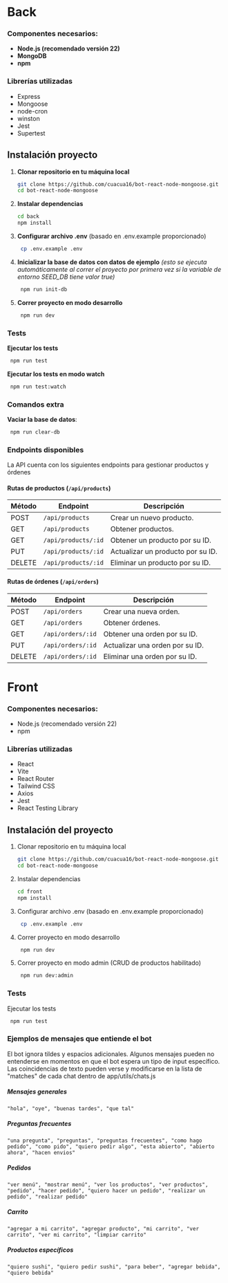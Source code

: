 # Back

### Componentes necesarios:
- **Node.js (recomendado versión 22)**
- **MongoDB**
- **npm**

### Librerías utilizadas
- Express
- Mongoose
- node-cron
- winston
- Jest
- Supertest

## Instalación proyecto

1. **Clonar repositorio en tu máquina local**
   ```bash
   git clone https://github.com/cuacua16/bot-react-node-mongoose.git
   cd bot-react-node-mongoose
   ```

2. **Instalar dependencias**
   ```bash
   cd back
   npm install
   ```
   
3. **Configurar archivo .env** (basado en .env.example proporcionado)
   ```bash
    cp .env.example .env
   ```
   
4. **Inicializar la base de datos con datos de ejemplo** *(esto se ejecuta automáticamente al correr el proyecto por primera vez si la variable de entorno SEED_DB tiene valor true)*
   ```bash
    npm run init-db
   ```

5. **Correr proyecto en modo desarrollo**
   ```bash
    npm run dev
   ```   

   
### Tests
**Ejecutar los tests**
   ```bash
    npm run test
   ```
**Ejecutar los tests en modo watch**
   ```bash
    npm run test:watch
   ```

### Comandos extra

**Vaciar la base de datos**:
   ```bash
    npm run clear-db
   ```
   
   
### Endpoints disponibles
La API cuenta con los siguientes endpoints para gestionar productos y órdenes

#### **Rutas de productos** (`/api/products`)
| Método | Endpoint             | Descripción                          |
|--------|----------------------|--------------------------------------|
| POST   | `/api/products`      | Crear un nuevo producto.             |
| GET    | `/api/products`      | Obtener productos.                   |
| GET    | `/api/products/:id`  | Obtener un producto por su ID.       |
| PUT    | `/api/products/:id`  | Actualizar un producto por su ID.    |
| DELETE | `/api/products/:id`  | Eliminar un producto por su ID.      |

#### **Rutas de órdenes** (`/api/orders`)
| Método | Endpoint             | Descripción                          |
|--------|----------------------|--------------------------------------|
| POST   | `/api/orders`        | Crear una nueva orden.               |
| GET    | `/api/orders`        | Obtener órdenes.                     |
| GET    | `/api/orders/:id`    | Obtener una orden por su ID.         |
| PUT    | `/api/orders/:id`    | Actualizar una orden por su ID.      |
| DELETE | `/api/orders/:id`    | Eliminar una orden por su ID.        |





# Front

### Componentes necesarios:
- Node.js (recomendado versión 22)
- npm

### Librerías utilizadas
- React
- Vite
- React Router
- Tailwind CSS
- Axios
- Jest
- React Testing Library


## Instalación del proyecto

1. Clonar repositorio en tu máquina local
   ```bash
   git clone https://github.com/cuacua16/bot-react-node-mongoose.git
   cd bot-react-node-mongoose
   ```

2. Instalar dependencias
   ```bash
   cd front
   npm install
   ```
   
3. Configurar archivo .env (basado en .env.example proporcionado)
   ```bash
    cp .env.example .env
   ```

4. Correr proyecto en modo desarrollo
   ```bash
    npm run dev
   ```
   
5. Correr proyecto en modo admin (CRUD de productos habilitado)
   ```bash
    npm run dev:admin
   ```   

   
### Tests
Ejecutar los tests
   ```bash
    npm run test
   ```
   
### Ejemplos de mensajes que entiende el bot
El bot ignora tildes y espacios adicionales. Algunos mensajes pueden no entenderse en momentos en que el bot espera un tipo de input específico. Las coincidencias de texto pueden verse y modificarse en la lista de "matches" de cada chat dentro de app/utils/chats.js 

##### Mensajes generales
``` "hola", "oye", "buenas tardes", "que tal" ```
##### Preguntas frecuentes
```"una pregunta", "preguntas", "preguntas frecuentes", "como hago pedido", "como pido", "quiero pedir algo", "esta abierto", "abierto ahora", "hacen envios" ```
##### Pedidos
```"ver menú", "mostrar menú", "ver los productos", "ver productos", "pedido", "hacer pedido", "quiero hacer un pedido", "realizar un pedido", "realizar pedido"```
##### Carrito
```"agregar a mi carrito", "agregar producto", "mi carrito", "ver carrito", "ver mi carrito", "limpiar carrito"```
##### Productos específicos
```"quiero sushi", "quiero pedir sushi", "para beber", "agregar bebida", "quiero bebida"```